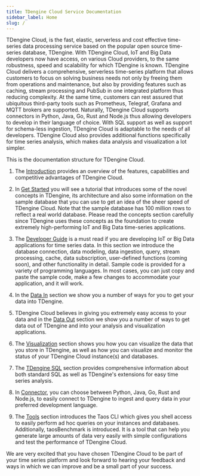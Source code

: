 ```yaml
---
title: TDengine Cloud Service Documentation
sidebar_label: Home
slug: /
---
```

TDengine Cloud, is the fast, elastic, serverless and cost effective time-series data processing service based on the popular open source time-series database, TDengine. With TDengine Cloud, IoT and Big Data developers now have access, on various Cloud providers, to the same robustness, speed and scalability for which TDengine is known. TDengine Cloud delivers a comprehensive, serverless time-series platform that allows customers to focus on solving business needs not only by freeing them from operations and maintenance, but also by providing features such as caching, stream processing and PubSub in one integrated platform thus reducing complexity. At the same time, customers can rest assured that ubiquitous third-party tools such as Prometheus, Telegraf, Grafana and MQTT brokers are supported. Naturally, TDengine Cloud supports connectors in Python, Java, Go, Rust and Node.js thus allowing developers to develop in their language of choice. With SQL support as well as support for schema-less ingestion, TDengine Cloud is adaptable to the needs of all developers. TDengine Cloud also provides additional functions specifically for time series analysis, which makes data analysis and visualization a lot simpler.

This is the documentation structure for TDengine Cloud.

1. The [Introduction](./intro) provides an overview of the features, capabilities and competitive advantages of TDengine Cloud.

2. In [Get Started](./get-started) you will see a tutorial that introduces some of the novel concepts in TDengine, its architecture and also some information on the sample database that you can use to get an idea of the sheer speed of TDengine Cloud. Note that the sample database has 100 million rows to reflect a real world database. Please read the concepts section carefully since TDengine uses these concepts as the foundation to create extremely high-performing IoT and Big Data time-series applications.

3. The [Developer Guide](./develop) is a must read if you are developing IoT or Big Data applications for time series data. In this section we introduce the database connection, data modeling, data ingestion, query, stream processing, cache, data subscription, user-defined functions (coming soon), and other functionality in detail. Sample code is provided for a variety of programming languages. In most cases, you can just copy and paste the sample code, make a few changes to accommodate your application, and it will work.

4. In the [Data In](./data-in) section we show you a number of ways for you to get your data into TDengine.

5. TDengine Cloud believes in giving you extremely easy access to your data and in the [Data Out](./data-out) section we show you a number of ways to get data out of TDengine and into your analysis and visualization applications.

6. The [Visualization](./visual) section shows you how you can visualize the data that you store in TDengine, as well as how you can visualize and monitor the status of your TDengine Cloud instance(s) and databases.

7. The [TDengine SQL](./taos-sql) section provides comprehensive information about both standard SQL as well as TDengine's extensions for easy time series analysis.

8. In [Connector](./connector), you can choose between Python, Java, Go, Rust and Node.js, to easily connect to TDengine to ingest and query data in your preferred development language.

9. The [Tools](./tools) section introduces the Taos CLI which gives you shell access to easily perform ad hoc queries on your instances and databases. Additionally, taosBenchmark is introduced. It is a tool that can help you generate large amounts of data very easily with simple configurations and test the performance of TDengine Cloud.

<!-- 10. Finally, in the [FAQ](./faq) section, we try to preemptively answer questions that we anticipate. Of course, we will continue to add to this section all the time. -->

We are very excited that you have chosen TDengine Cloud to be part of your time series platform and look forward to hearing your feedback and ways in which we can improve and be a small part of your success.
